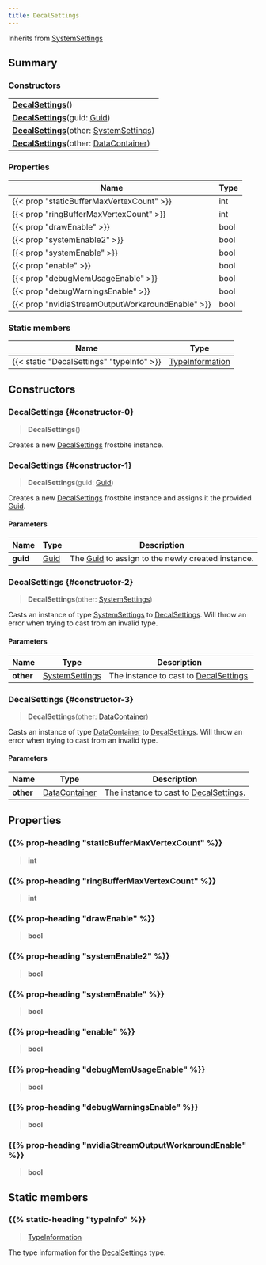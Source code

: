 ```yaml
---
title: DecalSettings
---
```


Inherits from 
[SystemSettings](/vext/ref/fb/systemsettings)

## Summary
### Constructors
| |
| ----------- |
| **[DecalSettings](#constructor-0)**() |
| **[DecalSettings](#constructor-1)**(guid: [Guid](/vext/ref/shared/class/guid)) |
| **[DecalSettings](#constructor-2)**(other: [SystemSettings](/vext/ref/fb/systemsettings)) |
| **[DecalSettings](#constructor-3)**(other: [DataContainer](/vext/ref/shared/class/datacontainer)) |

### Properties
| Name | Type |
| ---- | ---- |
| {{< prop "staticBufferMaxVertexCount" >}} | int |
| {{< prop "ringBufferMaxVertexCount" >}} | int |
| {{< prop "drawEnable" >}} | bool |
| {{< prop "systemEnable2" >}} | bool |
| {{< prop "systemEnable" >}} | bool |
| {{< prop "enable" >}} | bool |
| {{< prop "debugMemUsageEnable" >}} | bool |
| {{< prop "debugWarningsEnable" >}} | bool |
| {{< prop "nvidiaStreamOutputWorkaroundEnable" >}} | bool |

### Static members
| Name | Type |
| ---- | ---- |
| {{< static "DecalSettings" "typeInfo" >}} | [TypeInformation](/vext/ref/shared/class/typeinformation) |

## Constructors
### DecalSettings {#constructor-0}
> **DecalSettings**()

Creates a new [DecalSettings](/vext/ref/fb/decalsettings) frostbite instance.

### DecalSettings {#constructor-1}
> **DecalSettings**(guid: [Guid](/vext/ref/shared/class/guid))

Creates a new [DecalSettings](/vext/ref/fb/decalsettings) frostbite instance and assigns it the provided [Guid](/vext/ref/shared/class/guid).

#### Parameters
| Name | Type | Description |
| ---- | ---- | ----------- |
| **guid** | [Guid](/vext/ref/shared/class/guid) | The [Guid](/vext/ref/shared/class/guid) to assign to the newly created instance. |

### DecalSettings {#constructor-2}
> **DecalSettings**(other: [SystemSettings](/vext/ref/fb/systemsettings))

Casts an instance of type [SystemSettings](/vext/ref/fb/systemsettings) to [DecalSettings](/vext/ref/fb/decalsettings). Will throw an error when trying to cast from an invalid type.

#### Parameters
| Name | Type | Description |
| ---- | ---- | ----------- |
| **other** | [SystemSettings](/vext/ref/fb/systemsettings) | The instance to cast to [DecalSettings](/vext/ref/fb/decalsettings). |

### DecalSettings {#constructor-3}
> **DecalSettings**(other: [DataContainer](/vext/ref/shared/class/datacontainer))

Casts an instance of type [DataContainer](/vext/ref/shared/class/datacontainer) to [DecalSettings](/vext/ref/fb/decalsettings). Will throw an error when trying to cast from an invalid type.

#### Parameters
| Name | Type | Description |
| ---- | ---- | ----------- |
| **other** | [DataContainer](/vext/ref/shared/class/datacontainer) | The instance to cast to [DecalSettings](/vext/ref/fb/decalsettings). |

## Properties
### {{% prop-heading "staticBufferMaxVertexCount" %}}
> **int**

### {{% prop-heading "ringBufferMaxVertexCount" %}}
> **int**

### {{% prop-heading "drawEnable" %}}
> **bool**

### {{% prop-heading "systemEnable2" %}}
> **bool**

### {{% prop-heading "systemEnable" %}}
> **bool**

### {{% prop-heading "enable" %}}
> **bool**

### {{% prop-heading "debugMemUsageEnable" %}}
> **bool**

### {{% prop-heading "debugWarningsEnable" %}}
> **bool**

### {{% prop-heading "nvidiaStreamOutputWorkaroundEnable" %}}
> **bool**

## Static members
### {{% static-heading "typeInfo" %}}
> [TypeInformation](/vext/ref/shared/class/typeinformation)

The type information for the [DecalSettings](/vext/ref/fb/decalsettings) type.


